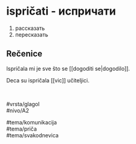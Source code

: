 # ispričati - испричати

1. рассказать  
2. пересказать

## Rečenice

Ispričala mi je sve što se [[dogoditi se|dogodilo]].

Deca su ispričala [[vic]] učiteljici.

<br>

#vrsta/glagol  
#nivo/A2  

#tema/komunikacija  
#tema/priča  
#tema/svakodnevica

